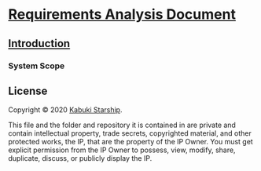 # [Requirements Analysis Document](../)

## [Introduction](./)

### System Scope

## License

Copyright © 2020 [Kabuki Starship](https://kabukistarship.com).

This file and the folder and repository it is contained in are private and contain intellectual property, trade secrets, copyrighted material, and other protected works, the IP, that are the property of the IP Owner. You must get explicit permission from the IP Owner to possess, view, modify, share, duplicate, discuss, or publicly display the IP.
